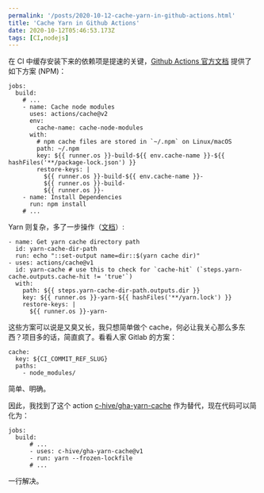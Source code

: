 ```yaml
---
permalink: '/posts/2020-10-12-cache-yarn-in-github-actions.html'
title: 'Cache Yarn in Github Actions'
date: 2020-10-12T05:46:53.173Z
tags: [CI,nodejs]
---
```


<!-- 「」 -->

在 CI 中缓存安装下来的依赖项是提速的关键，[Github Actions 官方文档](https://docs.github.com/en/free-pro-team@latest/actions/guides/caching-dependencies-to-speed-up-workflows) 提供了如下方案 (NPM)：

```
jobs:
  build:
    # ...
    - name: Cache node modules
      uses: actions/cache@v2
      env:
        cache-name: cache-node-modules
      with:
        # npm cache files are stored in `~/.npm` on Linux/macOS
        path: ~/.npm
        key: ${{ runner.os }}-build-${{ env.cache-name }}-${{ hashFiles('**/package-lock.json') }}
        restore-keys: |
          ${{ runner.os }}-build-${{ env.cache-name }}-
          ${{ runner.os }}-build-
          ${{ runner.os }}-
    - name: Install Dependencies
      run: npm install
    # ...
```

Yarn 则复杂，多了一步操作（[文档](https://github.com/actions/cache/blob/9ab95382c899bf0953a0c6c1374373fc40456ffe/examples.md#node---yarn)）:

```
- name: Get yarn cache directory path
  id: yarn-cache-dir-path
  run: echo "::set-output name=dir::$(yarn cache dir)"
- uses: actions/cache@v1
  id: yarn-cache # use this to check for `cache-hit` (`steps.yarn-cache.outputs.cache-hit != 'true'`)
  with:
    path: ${{ steps.yarn-cache-dir-path.outputs.dir }}
    key: ${{ runner.os }}-yarn-${{ hashFiles('**/yarn.lock') }}
    restore-keys: |
      ${{ runner.os }}-yarn-
```

这些方案可以说是又臭又长，我只想简单做个 cache，何必让我关心那么多东西？项目多的话，简直疯了。看看人家 Gitlab 的方案：

```
cache:
  key: ${CI_COMMIT_REF_SLUG}
  paths:
    - node_modules/
```

简单、明确。

因此，我找到了这个 action [c-hive/gha-yarn-cache](https://github.com/c-hive/gha-yarn-cache) 作为替代，现在代码可以简化为：

```
jobs:
  build:
      # ...
      - uses: c-hive/gha-yarn-cache@v1
      - run: yarn --frozen-lockfile
      # ...
```

一行解决。
